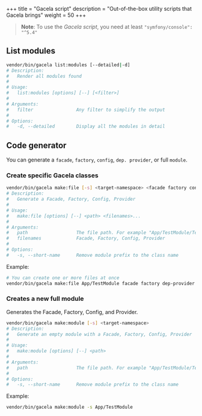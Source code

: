 +++
title = "Gacela script"
description = "Out-of-the-box utility scripts that Gacela brings"
weight = 50
+++

> **Note**: To use the *Gacela script*, you need at least `"symfony/console": "^5.4"`

## List modules

```bash
vendor/bin/gacela list:modules [--detailed|-d]
# Description:
#   Render all modules found
# 
# Usage:
#   list:modules [options] [--] [<filter>]
# 
# Arguments:
#   filter                Any filter to simplify the output
# 
# Options:
#   -d, --detailed        Display all the modules in detail
```

## Code generator

You can generate a `facade`, `factory`, `config`, `dep. provider`, or full `module`.

### Create specific Gacela classes

```bash
vendor/bin/gacela make:file [-s] <target-namespace> <facade factory config dep-provider>
# Description:
#   Generate a Facade, Factory, Config, Provider
# 
# Usage:
#   make:file [options] [--] <path> <filenames>...
# 
# Arguments:
#   path                  The file path. For example "App/TestModule/TestSubModule"
#   filenames             Facade, Factory, Config, Provider
# 
# Options:
#   -s, --short-name      Remove module prefix to the class name
```

Example:
```bash
# You can create one or more files at once
vendor/bin/gacela make:file App/TestModule facade factory dep-provider
```

### Creates a new full module

Generates the Facade, Factory, Config, and Provider.

```bash
vendor/bin/gacela make:module [-s] <target-namespace>
# Description:
#   Generate an empty module with a Facade, Factory, Config, Provider
# 
# Usage:
#   make:module [options] [--] <path>
# 
# Arguments:
#   path                  The file path. For example "App/TestModule/TestSubModule"
# 
# Options:
#   -s, --short-name      Remove module prefix to the class name
```

Example:
```bash
vendor/bin/gacela make:module -s App/TestModule
```
